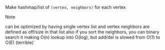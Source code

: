 Make hashmap/list of `(vertex, neighbors)` for each vertex
  > [!note] 
  > can be optimized by having single vertex list
  > and vertex neighbors are defined as off/size in that list
  > also if you sort the neighbors, you can binary search it
  > making O(n) lookup into O(log), but add/del is slowed from O(1) to O(E) (terrible)`
